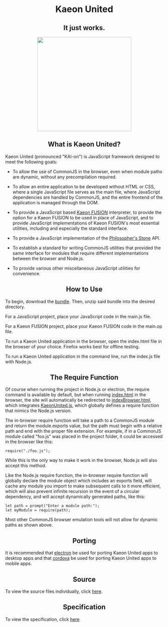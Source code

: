 <h1 align="center">Kaeon United</h1>
<h2 align="center">It just works.</h2>

<p align="center">
	<img src="https://quiksite.com/wp-content/uploads/2016/09/Javascript-Square.png" width="300px" height="300px"/>
</p>

<h2 align="center">What is Kaeon United?</h2>

Kaeon United (pronounced "KAI-on") is JavaScript framework designed to meet the following goals:

* To allow the use of CommonJS in the browser,
even when module paths are dynamic,
without any precompilation required.

* To allow an entire application to be developed without HTML or CSS,
where a single JavaScript file serves as the main file,
where JavaScript dependencies are handled by CommonJS,
and the entire frontend of the application is managed through the DOM.

* To provide a JavaScript based [Kaeon FUSION](https://github.com/Gallery-of-Kaeon/Kaeon-FUSION/blob/master/README.md) interpreter,
to provide the option for a Kaeon FUSION to be used in place of JavaScript,
and to provide JavaScript implementations of Kaeon FUSION's most essential utilities,
including and especially the standard interface.

* To provide a JavaScript implementation of the [Philosopher's Stone](https://github.com/Gallery-of-Kaeon/Philosophers-Stone/blob/master/README.md) API.

* To establish a standard for writing CommonJS utilities that provided the same interface for modules that require different implementations between the browser and Node.js.

* To provide various other miscellaneous JavaScript utilities for convenience.

<h2 align="center">How to Use</h2>

To begin, download the [bundle](https://github.com/Gallery-of-Kaeon/Kaeon-United/raw/master/Kaeon%20United/Bundle/Kaeon%20United.zip).
Then,
unzip said bundle into the desired directory.

For a JavaScript project,
place your JavaScript code in the main.js file.

For a Kaeon FUSION project,
place your Kaeon FUSION code in the main.op file.

To run a Kaeon United application in the browser,
open the index.html file in the browser of your choice.
Firefox works best for offline testing.

To run a Kaeon United application in the command line,
run the index.js file with Node.js.

<h2 align="center">The Require Function</h2>

Of course when running the project in Node.js or electron,
the require command is available by default,
but when running [index.html](https://github.com/Gallery-of-Kaeon/Kaeon-United/blob/master/Kaeon%20United/Source/index.html) in the browser,
the site will automatically be redirected to [indexBrowser.html](https://github.com/Gallery-of-Kaeon/Kaeon-United/blob/master/Kaeon%20United/Source/indexBrowser.html),
which integrates [KaeonUnited.js](https://github.com/Gallery-of-Kaeon/Kaeon-United/blob/master/Kaeon%20United/Source/KaeonUnited.js),
which globally defines a require function that mimics the Node.js version.

The in-browser require function will take a path to a CommonJS module and return the module.exports value,
but the path must begin with a relative path and end with the proper file extension.
For example,
if in a CommonJS module called "foo.js" was placed in the project folder,
it could be accessed in the browser like this:

    require("./foo.js");

While this is the only way to make it work in the browser,
Node.js will also accept this method.

Like the Node.js require function,
the in-browser require function will globally declare the module object which includes an exports field,
will cache any module you import to make subsequent calls to it more efficient,
which will also prevent infinite recursion in the event of a circular dependency,
and will accept dynamically generated paths,
like this:

    let path = prompt("Enter a module path:");
    let myModule = require(path);

Most other CommonJS browser emulation tools will not allow for dynamic paths as shown above.

<h2 align="center">Porting</h2>

It is recommended that [electron](https://electronjs.org/) be used for porting Kaeon United apps to desktop apps and that [cordova](https://cordova.apache.org/) be used for porting Kaeon United apps to mobile apps.

<!-- <h2 align="center">Notes for Javascript Projects</h2> -->

<h2 align="center">Source</h2>

To view the source files individually,
click [here](https://github.com/Gallery-of-Kaeon/Kaeon-JS/tree/master/Kaeon%20United/Source).

<h2 align="center">Specification</h2>

To view the specification,
click [here](https://github.com/Gallery-of-Kaeon/Kaeon-United/tree/master/Kaeon%20United/Specification).